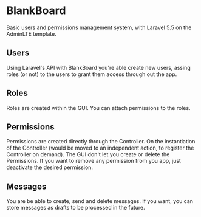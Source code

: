 # BlankBoard
Basic users and permissions management system, with Laravel 5.5 on the AdminLTE template.

## Users
Using Laravel's API with BlankBoard you're able create new users, assing roles (or not) to the users to grant them access through out the app.

## Roles
Roles are created within the GUI. You can attach permissions to the roles.

## Permissions
Permissions are created directly through the Controller. On the instantiation of the Controller (would be moved to an independent action, to register the Controller on demand). The GUI don't let you create or delete the Permissions. If you want to remove any permission from you app, just deactivate the desired permission.

## Messages
You are be able to create, send and delete messages. If you want, you can store messages as drafts to be processed in the future.
